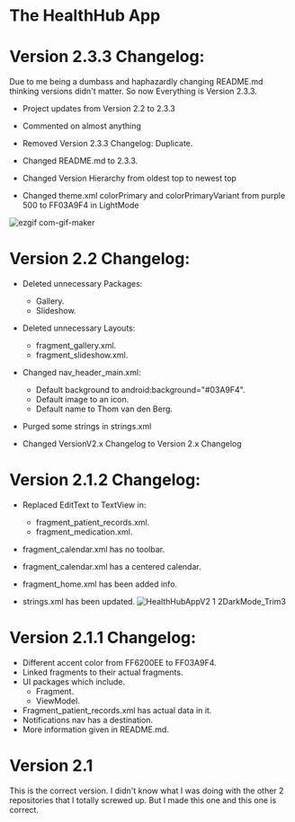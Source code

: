 # The HealthHub App

# Version 2.3.3 Changelog:

Due to me being a dumbass and haphazardly changing README.md thinking versions didn't matter.
So now Everything is Version 2.3.3.

- Project updates from Version 2.2 to 2.3.3
- Commented on almost anything
- Removed Version 2.3.3 Changelog: Duplicate.
- Changed README.md to 2.3.3.
- Changed Version Hierarchy from oldest top to newest top

- Changed theme.xml colorPrimary and colorPrimaryVariant from purple 500 to FF03A9F4 in LightMode

![ezgif com-gif-maker](https://user-images.githubusercontent.com/68126304/171287251-4ce4c6ac-10cd-4fac-9189-cb1dce163b04.gif)


# Version 2.2 Changelog: 

- Deleted unnecessary Packages:
  - Gallery.
  - Slideshow.

- Deleted unnecessary Layouts:
  - fragment_gallery.xml.
  - fragment_slideshow.xml.

- Changed nav_header_main.xml:
  - Default background to android:background="#03A9F4".
  - Default image to an icon.
  - Default name to Thom van den Berg.

- Purged some strings in strings.xml

- Changed VersionV2.x Changelog to Version 2.x Changelog


# Version 2.1.2 Changelog:                                                                                                                                           
                                                                                                                                                                    
- Replaced EditText to TextView in:
  - fragment_patient_records.xml.                                                                                                                                 
  - fragment_medication.xml.

- fragment_calendar.xml has no toolbar.
- fragment_calendar.xml has a centered calendar.
                                                                                                                                                                    
- fragment_home.xml has been added info.
- strings.xml has been updated.
![HealthHubAppV2 1 2DarkMode_Trim3](https://user-images.githubusercontent.com/68126304/171278746-901a6ace-e1c7-4c25-9c46-d0ec17832163.gif)



# Version 2.1.1 Changelog:
                                                                                                                                                                    
                                                                                                                                                                    
- Different accent color from FF6200EE to FF03A9F4.
- Linked fragments to their actual fragments.
- UI packages which include. 
    - Fragment.                                                                                                                                                      
    - ViewModel.
- Fragment_patient_records.xml has actual data in it.
- Notifications nav has a destination.
- More information given in README.md.

# Version 2.1                                                                                                                                                         
                                                                                                                                                                    
This is the correct version. I didn't know what I was doing with the other 2 repositories that I totally screwed up. But I made this one and this one is correct.

